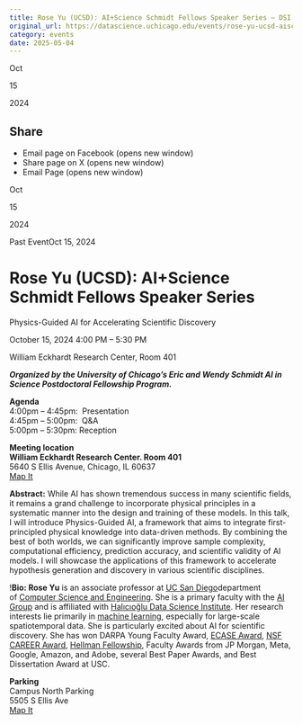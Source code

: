 ```yaml
---
title: Rose Yu (UCSD): AI+Science Schmidt Fellows Speaker Series – DSI
original_url: https://datascience.uchicago.edu/events/rose-yu-ucsd-aiscience-schmidt-fellows-speaker-series
category: events
date: 2025-05-04
---
```


Oct

15

2024

## Share

* Email page on Facebook (opens new window)
* Share page on X (opens new window)
* Email Page (opens new window)

<!-- Table-like structure detected -->

Oct

15

2024

Past EventOct 15, 2024

# Rose Yu (UCSD): AI+Science Schmidt Fellows Speaker Series

Physics-Guided AI for Accelerating Scientific Discovery

October 15, 2024 4:00 PM – 5:30 PM

William Eckhardt Research Center, Room 401

***Organized by the University of Chicago’s Eric and Wendy Schmidt AI in Science Postdoctoral Fellowship Program.***

**Agenda**  
4:00pm – 4:45pm:  Presentation  
4:45pm – 5:00pm:  Q&A  
5:00pm – 5:30pm: Reception

**Meeting location**  
**William Eckhardt Research Center. Room 401**  
5640 S Ellis Avenue, Chicago, IL 60637  
[Map It](https://www.google.com/maps/place/William+Eckhardt+Research+Center/@41.7920793,-87.6018227,15z/data=!4m6!3m5!1s0x880e293ef43a7037:0x6f64c2dbdd6c40ae!8m2!3d41.7920793!4d-87.6018227!16s%2Fg%2F11b6gh6_mk?entry=ttu)

**Abstract:** While AI has shown tremendous success in many scientific fields, it remains a grand challenge to incorporate physical principles in a systematic manner into the design and training of these models. In this talk, I will introduce Physics-Guided AI, a framework that aims to integrate first-principled physical knowledge into data-driven methods. By combining the best of both worlds, we can significantly improve sample complexity, computational efficiency, prediction accuracy, and scientific validity of AI models. I will showcase the applications of this framework to accelerate hypothesis generation and discovery in various scientific disciplines.

!**Bio: Rose Yu** is an associate professor at [UC San Diego](https://ucsd.edu/)department of [Computer Science and Engineering](https://cse.ucsd.edu/). She is a primary faculty with the [AI Group](http://ai.ucsd.edu/) and is affiliated with [Halıcıoğlu Data Science Institute](https://datascience.ucsd.edu/). Her research interests lie primarily in [machine learning](https://en.wikipedia.org/wiki/Machine_learning), especially for large-scale spatiotemporal data. She is particularly excited about AI for scientific discovery. She has won DARPA Young Faculty Award, [ECASE Award](https://cse.ucsd.edu/about/news/rose-yu-receives-army-early-career-program-award), [NSF CAREER Award](https://cse.ucsd.edu/about/news/trifecta-cse-faculty-are-honored-nsf-career-awards), [Hellman Fellowship](https://evc.ucsd.edu/resources/hellman-fellowship-recipients.html#2022-23-Fellows), Faculty Awards from JP Morgan, Meta, Google, Amazon, and Adobe, several Best Paper Awards, and Best Dissertation Award at USC.

**Parking**  
Campus North Parking  
5505 S Ellis Ave  
[Map It](https://www.google.com/maps/place/Campus+North+Parking/@41.794483,-87.5999728,15z/data=!4m6!3m5!1s0x880e293f903eb853:0xff1bea1f81ea92e7!8m2!3d41.794483!4d-87.5999728!16s%2Fg%2F1pp2x9221?entry=ttu)